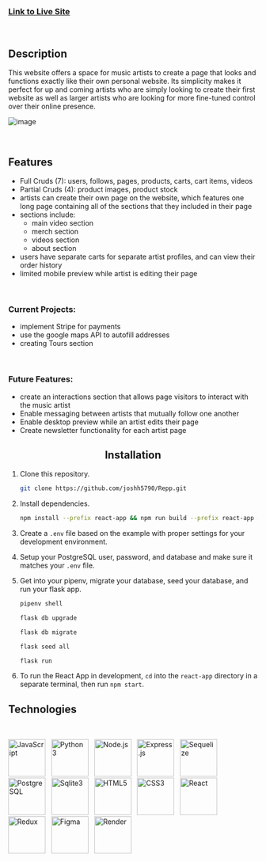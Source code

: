 <br>

### [Link to Live Site](https://reppofficial.com)

<br>

## Description

This website offers a space for music artists to create a page that looks and functions exactly like their own personal website. Its simplicity makes it perfect for up and coming artists who are simply looking to create their first website as well as larger artists who are looking for more fine-tuned control over their online presence.

![image](https://github.com/joshh5790/Repp/assets/61249382/37e97659-1804-4718-b98d-79dfbb76ad54)


<br>

## Features

* Full Cruds (7): users, follows, pages, products, carts, cart items, videos
* Partial Cruds (4): product images, product stock
* artists can create their own page on the website, which features one long page containing all of the sections that they included in their page
* sections include:
  * main video section
  * merch section
  * videos section
  * about section
* users have separate carts for separate artist profiles, and can view their order history
* limited mobile preview while artist is editing their page

<br>

### Current Projects:

* implement Stripe for payments
* use the google maps API to autofill addresses
* creating Tours section

<br>

### Future Features:

* create an interactions section that allows page visitors to interact with the music artist
* Enable messaging between artists that mutually follow one another
* Enable desktop preview while an artist edits their page
* Create newsletter functionality for each artist page

<div align="center">

## Installation

</div>

1. Clone this repository.

   ```bash
   git clone https://github.com/joshh5790/Repp.git
   ```

2. Install dependencies.

      ```bash
      npm install --prefix react-app && npm run build --prefix react-app && pip install -r requirements.txt && pip install psycopg2
      ```

3. Create a `.env` file based on the example with proper settings for your
   development environment.

4. Setup your PostgreSQL user, password, and database and make sure it matches your `.env` file.

5. Get into your pipenv, migrate your database, seed your database, and run your flask app.

   ```bash
   pipenv shell
   ```

   ```bash
   flask db upgrade
   ```

   ```bash
   flask db migrate
   ```

   ```bash
   flask seed all
   ```

   ```bash
   flask run
   ```

6. To run the React App in development, `cd` into the `react-app` directory in a separate terminal, then run `npm start`.


## Technologies

<br>
<p float="left">
  <img src="https://cdn.jsdelivr.net/gh/devicons/devicon/icons/javascript/javascript-original.svg" style="width:75px;" title="JavaScript"/>
  &nbsp;
  <img src="https://cdn.jsdelivr.net/gh/devicons/devicon/icons/python/python-original.svg" style="width:75px;" title="Python3"/>
  &nbsp;
  <img src="https://cdn.jsdelivr.net/gh/devicons/devicon/icons/nodejs/nodejs-original.svg" style="width:75px;" title="Node.js"/>
  &nbsp;
  <img src="https://res.cloudinary.com/dn8rdavoi/image/upload/v1702109030/icons%20for%20github/express2_orhv2h.jpg" style="width:75px;" title="Express.js"/>
  &nbsp;
  <img src="https://cdn.jsdelivr.net/gh/devicons/devicon/icons/sequelize/sequelize-original.svg" style="width:75px;" title="Sequelize"/>
  &nbsp;
  <img src="https://cdn.jsdelivr.net/gh/devicons/devicon/icons/postgresql/postgresql-original.svg" style="width:75px;" title="PostgreSQL"/>
  &nbsp;
  <img src="https://cdn.jsdelivr.net/gh/devicons/devicon/icons/sqlite/sqlite-original.svg" style="width:75px;" title="Sqlite3"/>
  &nbsp;
  <img src="https://cdn.jsdelivr.net/gh/devicons/devicon/icons/html5/html5-plain-wordmark.svg" style="width:75px;" title="HTML5"/>
  &nbsp;
  <img src="https://cdn.jsdelivr.net/gh/devicons/devicon/icons/css3/css3-plain-wordmark.svg" style="width:75px;" title="CSS3"/>
  &nbsp;
  <img src="https://cdn.jsdelivr.net/gh/devicons/devicon/icons/react/react-original.svg" style="width:75px;" title="React"/>
  &nbsp;
  <img src="https://cdn.jsdelivr.net/gh/devicons/devicon/icons/redux/redux-original.svg" style="width:75px;" title="Redux"/>
  &nbsp;
  <img src="https://cdn.jsdelivr.net/gh/devicons/devicon/icons/figma/figma-original.svg" style="width:75px;" title="Figma"/>
  &nbsp;
  <img src="https://res.cloudinary.com/dn8rdavoi/image/upload/v1702105824/icons%20for%20github/render-icon2_g4zrja.png" style="width:75px;" title="Render" />
  &nbsp;
</p>

<br>
